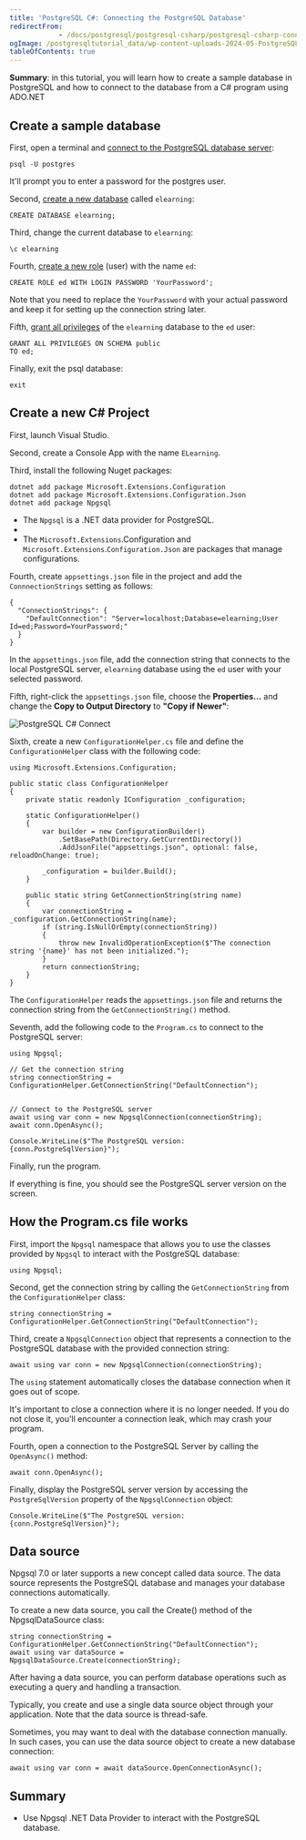 ```yaml
---
title: 'PostgreSQL C#: Connecting the PostgreSQL Database'
redirectFrom: 
            - /docs/postgresql/postgresql-csharp/postgresql-csharp-connect/
ogImage: /postgresqltutorial_data/wp-content-uploads-2024-05-PostgreSQL-C-Connect.png
tableOfContents: true
---
```



**Summary**: in this tutorial, you will learn how to create a sample database in PostgreSQL and how to connect to the database from a C# program using ADO.NET

## Create a sample database

First, open a terminal and [connect to the PostgreSQL database server](https://www.postgresqltutorial.com/postgresql-getting-started/connect-to-postgresql-database/):

```
psql -U postgres
```

It'll prompt you to enter a password for the postgres user.

Second, [create a new database](https://www.postgresqltutorial.com/postgresql-administration/postgresql-create-database/) called `elearning`:

```
CREATE DATABASE elearning;
```

Third, change the current database to `elearning`:

```
\c elearning
```

Fourth, [create a new role](https://www.postgresqltutorial.com/postgresql-administration/postgresql-roles/) (user) with the name `ed`:

```
CREATE ROLE ed WITH LOGIN PASSWORD 'YourPassword';
```

Note that you need to replace the `YourPassword` with your actual password and keep it for setting up the connection string later.

Fifth, [grant all privileges](https://www.postgresqltutorial.com/postgresql-administration/postgresql-grant/) of the `elearning` database to the `ed` user:

```
GRANT ALL PRIVILEGES ON SCHEMA public
TO ed;
```

Finally, exit the psql database:

```
exit
```

## Create a new C# Project

First, launch Visual Studio.

Second, create a Console App with the name `ELearning`.

Third, install the following Nuget packages:

```
dotnet add package Microsoft.Extensions.Configuration
dotnet add package Microsoft.Extensions.Configuration.Json
dotnet add package Npgsql
```

- The `Npgsql` is a .NET data provider for PostgreSQL.
-
- The `Microsoft.Extensions`.Configuration and `Microsoft.Extensions`.`Configuration.Json` are packages that manage configurations.

Fourth, create `appsettings.json` file in the project and add the `ConnnectionStrings` setting as follows:

```
{
  "ConnectionStrings": {
    "DefaultConnection": "Server=localhost;Database=elearning;User Id=ed;Password=YourPassword;"
  }
}
```

In the `appsettings.json` file, add the connection string that connects to the local PostgreSQL server, `elearning` database using the `ed` user with your selected password.

Fifth, right-click the `appsettings.json` file, choose the **Properties...** and change the **Copy to Output Directory** to **"Copy if Newer"**:

![PostgreSQL C# Connect](/postgresqltutorial_data/wp-content-uploads-2024-05-PostgreSQL-C-Connect.png)

Sixth, create a new `ConfigurationHelper.cs` file and define the `ConfigurationHelper` class with the following code:

```
using Microsoft.Extensions.Configuration;

public static class ConfigurationHelper
{
    private static readonly IConfiguration _configuration;

    static ConfigurationHelper()
    {
        var builder = new ConfigurationBuilder()
            .SetBasePath(Directory.GetCurrentDirectory())
            .AddJsonFile("appsettings.json", optional: false, reloadOnChange: true);

        _configuration = builder.Build();
    }

    public static string GetConnectionString(string name)
    {
        var connectionString = _configuration.GetConnectionString(name);
        if (string.IsNullOrEmpty(connectionString))
        {
            throw new InvalidOperationException($"The connection string '{name}' has not been initialized.");
        }
        return connectionString;
    }
}
```

The `ConfigurationHelper` reads the `appsettings.json` file and returns the connection string from the `GetConnectionString()` method.

Seventh, add the following code to the `Program.cs` to connect to the PostgreSQL server:

```
using Npgsql;

// Get the connection string
string connectionString = ConfigurationHelper.GetConnectionString("DefaultConnection");


// Connect to the PostgreSQL server
await using var conn = new NpgsqlConnection(connectionString);
await conn.OpenAsync();

Console.WriteLine($"The PostgreSQL version: {conn.PostgreSqlVersion}");
```

Finally, run the program.

If everything is fine, you should see the PostgreSQL server version on the screen.

## How the Program.cs file works

First, import the `Npgsql` namespace that allows you to use the classes provided by `Npgsql` to interact with the PostgreSQL database:

```
using Npgsql;
```

Second, get the connection string by calling the `GetConnectionString` from the `ConfigurationHelper` class:

```
string connectionString = ConfigurationHelper.GetConnectionString("DefaultConnection");
```

Third, create a `NpgsqlConnection` object that represents a connection to the PostgreSQL database with the provided connection string:

```
await using var conn = new NpgsqlConnection(connectionString);
```

The `using` statement automatically closes the database connection when it goes out of scope.

It's important to close a connection where it is no longer needed. If you do not close it, you'll encounter a connection leak, which may crash your program.

Fourth, open a connection to the PostgreSQL Server by calling the `OpenAsync()` method:

```
await conn.OpenAsync();
```

Finally, display the PostgreSQL server version by accessing the `PostgreSqlVersion` property of the `NpgsqlConnection` object:

```
Console.WriteLine($"The PostgreSQL version: {conn.PostgreSqlVersion}");
```

## Data source

Npgsql 7.0 or later supports a new concept called data source. The data source represents the PostgreSQL database and manages your database connections automatically.

To create a new data source, you call the Create() method of the NpgsqlDataSource class:

```
string connectionString = ConfigurationHelper.GetConnectionString("DefaultConnection");
await using var dataSource = NpgsqlDataSource.Create(connectionString);
```

After having a data source, you can perform database operations such as executing a query and handling a transaction.

Typically, you create and use a single data source object through your application. Note that the data source is thread-safe.

Sometimes, you may want to deal with the database connection manually. In such cases, you can use the data source object to create a new database connection:

```
await using var conn = await dataSource.OpenConnectionAsync();
```

## Summary

- Use Npgsql .NET Data Provider to interact with the PostgreSQL database.
